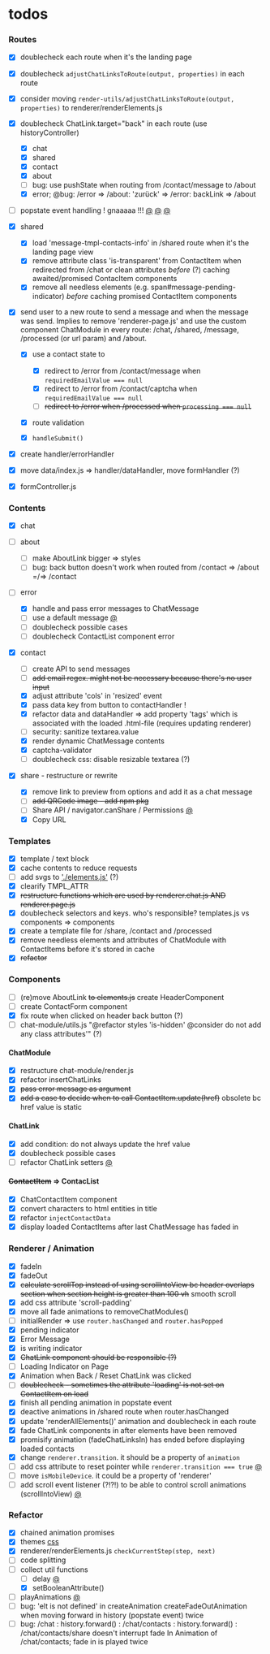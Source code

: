 # todos

### Routes

- [x] doublecheck each route when it's the landing page
- [x] doublecheck `adjustChatLinksToRoute(output, properties)` in each route
- [x] consider moving `render-utils/adjustChatLinksToRoute(output, properties)` to renderer/renderElements.js
- [x] doublecheck ChatLink.target="back" in each route (use historyController)

  - [x] chat
  - [x] shared
  - [x] contact
  - [x] about
  - [ ] bug: use pushState when routing from /contact/message to /about
  - [x] error; @bug: /error => /about: 'zurück' => /error: backLink => /about

- [ ] popstate event handling ! gnaaaaa !!! [@](src/handler/event/handle-popstate.js#30) [@](src/handler/event/handle-popstate.js#73) [@](src/router/router.js#43)

- [x] shared

  - [x] load 'message-tmpl-contacts-info' in /shared route when it's the landing page view
  - [x] remove attribute class 'is-transparent' from ContactItem when redirected from /chat or clean attributes _before_ (?) caching awaited/promised ContacItem components
  - [x] remove all needless elements (e.g. span#message-pending-indicator) _before_ caching promised ContactItem components

- [x] send user to a new route to send a message and when the message was send. Implies to remove 'renderer-page.js' and use the custom component ChatModule in every route: /chat, /shared, /message, /processed (or url param) and /about.

  - [x] use a contact state to

    - [x] redirect to /error from /contact/message when `requiredEmailValue === null`
    - [x] redirect to /error from /contact/captcha when `requiredEmailValue === null`
    - [ ] ~~redirect to /error when /processed when `processing === null`~~

  - [x] route validation
  - [x] `handleSubmit()`

- [x] create handler/errorHandler
- [x] move data/index.js => handler/dataHandler, move formHandler (?)
- [x] formController.js

### Contents

- [x] chat

- [ ] about

  - [ ] make AboutLink bigger => styles
  - [ ] bug: back button doesn't work when routed from /contact => /about =/=> /contact

- [ ] error

  - [x] handle and pass error messages to ChatMessage
  - [ ] use a default message [@](src/controller/error-controller.js)
  - [ ] doublecheck possible cases
  - [ ] doublecheck ContactList component error

- [x] contact

  - [ ] create API to send messages
  - [ ] ~~add email regex. might not be necessary because there's no user input~~
  - [x] adjust attribute 'cols' in 'resized' event
  - [x] pass data key from button to contactHandler !
  - [x] refactor data and dataHandler => add property 'tags' which is associated with the loaded .html-file (requires updating renderer)
  - [ ] security: sanitize textarea.value
  - [x] render dynamic ChatMessage contents
  - [x] captcha-validator
  - [ ] doublecheck css: disable resizable textarea (?)

- [x] share - restructure or rewrite
  - [x] remove link to preview from options and add it as a chat message
  - [ ] ~~add QRCode image - add npm pkg~~
  - [ ] Share API / navigator.canShare / Permissions [@](src/listener/button-handler.js)
  - [x] Copy URL

### Templates

- [x] template / text block
- [x] cache contents to reduce requests
- [ ] add svgs to ['./elements.js'](src/elements/elements.js#18) (?)
- [x] clearify TMPL_ATTR
- [x] ~~restructure functions which are used by renderer.chat.js AND renderer.page.js~~
- [x] doublecheck selectors and keys. who's responsible? templates.js vs components => components
- [x] create a template file for /share, /contact and /processed
- [x] remove needless elements and attributes of ChatModule with ContactItems before it's stored in cache
- [x] ~~refactor~~

### Components

- [ ] (re)move AboutLink ~~to elements.js~~ create HeaderComponent
- [ ] create ContactForm component
- [x] fix route when clicked on header back button (?)
- [ ] chat-module/utils.js "@refactor styles 'is-hidden' @consider do not add any class attributes'" (?)

#### ChatModule

- [x] restructure chat-module/render.js
- [x] refactor insertChatLinks
- [x] ~~pass error message as argument~~
- [x] ~~add a case to decide when to call ContactItem.update(href)~~ obsolete bc href value is static

#### ChatLink

- [x] add condition: do not always update the href value
- [x] doublecheck possible cases
- [ ] refactor ChatLink setters [@](src/components/chat-module/utils.js#142)

#### ~~ContactItem~~ => ContacList

- [x] ChatContactItem component
- [x] convert characters to html entities in title
- [x] refactor `injectContactData`
- [x] display loaded ContactItems after last ChatMessage has faded in

### Renderer / Animation

- [x] fadeIn
- [x] fadeOut
- [x] ~~calculate scrollTop instead of using scrollIntoView bc header overlaps section when section height is greater than 100 vh~~ smooth scroll
- [x] add css attribute 'scroll-padding'
- [x] move all fade animations to removeChatModules()
- [ ] initialRender => use `router.hasChanged` and `router.hasPopped`
- [x] pending indicator
- [x] Error Message
- [x] is writing indicator
- [x] ~~ChatLink component should be responsible (?)~~
- [ ] Loading Indicator on Page
- [x] Animation when Back / Reset ChatLink was clicked
- [ ] ~~doublecheck - sometimes the attribute 'loading' is not set on ContactItem on load~~
- [x] finish all pending animation in popstate event
- [x] deactive animations in /shared route when router.hasChanged
- [x] update 'renderAllElements()' animation and doublecheck in each route
- [x] fade ChatLink components in after elements have been removed
- [x] promisify animation (fadeChatLinksIn) has ended before displaying loaded contacts
- [x] change `renderer.transition`. it should be a property of `animation`
- [ ] add css attribute to reset pointer while `renderer.transition === true` [@](src/renderer/renderer.js#43)
- [ ] move `isMobileDevice`. it could be a property of 'renderer'
- [ ] add scroll event listener (?!?!) to be able to control scroll animations (scrollIntoView) [@](src/renderer/removeElements.js#31)

### Refactor

- [x] chained animation promises
- [x] themes [css](src/style/theme.css#100)
- [x] renderer/renderElements.js `checkCurrentStep(step, next)`
- [ ] code splitting
- [ ] collect util functions
  - [ ] delay [@](src/renderer/animation/utils.js)
  - [x] setBooleanAttribute()
- [ ] playAnimations [@](src/renderer/animation/animator.js#150)
- [ ] bug: 'elt is not defined' in createAnimation createFadeOutAnimation when moving forward in history (popstate event) twice
- [ ] bug: /chat : history.forward() : /chat/contacts : history.forward() : /chat/contacts/share doesn't interrupt fade In Animation of /chat/contacts; fade in is played twice
